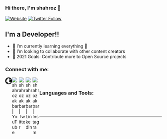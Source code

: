 ### Hi there, I'm shahroz 👋

[![Website](https://img.shields.io/website?label=linuxradix.com&style=for-the-badge&url=https%3A%2F%2Flinuxradix.com)](https://linuxradix..com)
[![Twitter Follow](https://img.shields.io/twitter/follow/shahroz_dhillon?color=1DA1F2&logo=twitter&style=for-the-badge)](https://twitter.com/intent/follow?original_referer=https%3A%2F%2Fgithub.com%2Fshahroz_dhillon&screen_name=shahroz_dhillon)

## I'm a Developer!!

- 🌱 I’m currently learning everything 🤣
- 👯 I’m looking to collaborate with other content creators
- 🥅 2021 Goals: Contribute more to Open Source projects


### Connect with me:

[<img align="left" alt="shahrozakbar" width="22px" src="https://raw.githubusercontent.com/iconic/open-iconic/master/svg/globe.svg" />][website]
[<img align="left" alt="shahrozakbar | YouTube" width="22px" src="https://cdn.jsdelivr.net/npm/simple-icons@v3/icons/youtube.svg" />][youtube]
[<img align="left" alt="shahrozakbar | Twitter" width="22px" src="https://cdn.jsdelivr.net/npm/simple-icons@v3/icons/twitter.svg" />][twitter]
[<img align="left" alt="shahrozakbar | LinkedIn" width="22px" src="https://cdn.jsdelivr.net/npm/simple-icons@v3/icons/linkedin.svg" />][linkedin]
[<img align="left" alt="shahrozakbar | Instagram" width="22px" src="https://cdn.jsdelivr.net/npm/simple-icons@v3/icons/instagram.svg" />][instagram]

<br />

### Languages and Tools:


<br />
<br />

---


[website]: https://linuxradix.com
[course]: http://linuxradix.com
[twitter]: https://twitter.com/shahroz_dhillon
[youtube]: https://youtube.com/shahrozakbar
[instagram]: https://instagram.com/shahroz_akbar_dhillon
[linkedin]: https://linkedin.com/in/shahrozakbar
